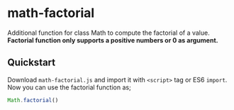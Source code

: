 # math-factorial
Additional function for class Math to compute the factorial of a value. <br>
**Factorial function only supports a positive numbers or 0 as argument.**

## Quickstart
 Download `math-factorial.js` and import it with `<script>` tag or ES6 `import`.
 Now you can use the factorial function as;
 ```javascript
 Math.factorial()
```
